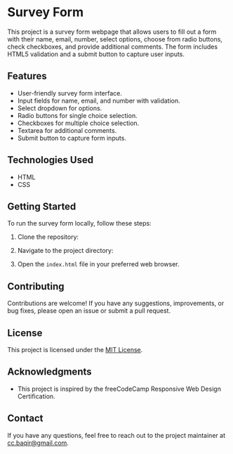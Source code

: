 # Survey Form

This project is a survey form webpage that allows users to fill out a form with their name, email, number, select options, choose from radio buttons, check checkboxes, and provide additional comments. The form includes HTML5 validation and a submit button to capture user inputs.

## Features

- User-friendly survey form interface.
- Input fields for name, email, and number with validation.
- Select dropdown for options.
- Radio buttons for single choice selection.
- Checkboxes for multiple choice selection.
- Textarea for additional comments.
- Submit button to capture form inputs.

## Technologies Used

- HTML
- CSS

## Getting Started

To run the survey form locally, follow these steps:

1. Clone the repository:


2. Navigate to the project directory:


3. Open the `index.html` file in your preferred web browser.

## Contributing

Contributions are welcome! If you have any suggestions, improvements, or bug fixes, please open an issue or submit a pull request.

## License

This project is licensed under the [MIT License](LICENSE).

## Acknowledgments

- This project is inspired by the freeCodeCamp Responsive Web Design Certification.

## Contact

If you have any questions, feel free to reach out to the project maintainer at cc.baqir@gmail.com.

